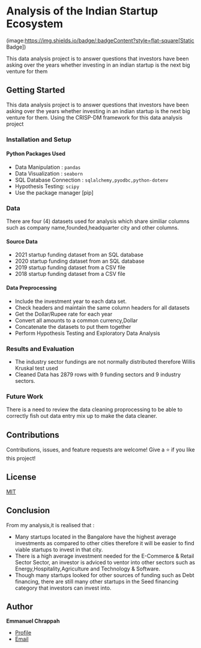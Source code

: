 # Analysis of the Indian Startup Ecosystem
(image:https://img.shields.io/badge/:badgeContent?style=flat-square[Static Badge])
 
This data analysis project is to answer questions that investors have been asking over the years whether investing in an indian startup is the next big venture for them

## Getting Started
This data analysis project is to answer questions that investors have been asking over the years whether investing in an indian startup is the next big venture for them.
Using the CRISP-DM framework for this data analysis project

### Installation and Setup

#### Python Packages Used

- Data Manipulation : ```pandas``` 
- Data Visualization : ```seaborn```
- SQL Database Connection : ```sqlalchemy,pyodbc,python-dotenv```
- Hypothesis Testing: ```scipy```
- Use the package manager [pip] 

### Data
There are four (4) datasets used for analysis which share similiar columns such as company name,founded,headquarter city and other columns. 

#### Source Data
- 2021 startup funding dataset from an SQL database
- 2020 startup funding dataset from an SQL database
- 2019 startup funding dataset from a CSV file
- 2018 startup funding dataset from a CSV file

#### Data Preprocessing
- Include the investment year to each data set.
- Check headers and maintain the same column headers for all datasets
- Get the Dollar/Rupee rate for each year
- Convert all amounts to a common currency,Dollar
- Concatenate the datasets to put them together
- Perform Hypothesis Testing and Exploratory Data Analysis

### Results and Evaluation

- The industry sector fundings are not normally distributed therefore Willis Kruskal test used
- Cleaned Data has 2879 rows with 9 funding sectors and 9 industry sectors.

### Future Work
There is a need to review the data cleaning proprocessing to be able to correctly fish out data entry mix up to make the data cleaner.
 
## Contributions
Contributions, issues, and feature requests are welcome!
Give a ⭐️ if you like this project!

## License
[MIT](https://choosealicense.com/licenses/mit/)

## Conclusion
From my analysis,it is realised that :
- Many startups located in the Bangalore have the highest average investments as compared to other cities therefore it will be easier to find viable startups to invest in that city.
- There is a high average investment needed for the E-Commerce & Retail Sector Sector, an investor is adviced to ventor into other sectors such as Energy,Hospitality,Agriculture and Technology & Software.
- Though many startups looked for other sources of funding such as Debt financing, there are still many other startups in the Seed financing category that investors can invest into. 

## Author

**Emmanuel Chrappah**

- [Profile](https://github.com/rohit19060 "Emmanuel Chrappah")
- [Email](mailto:chrappahkwasi@gmail.com?subject=Hi "Hi!")
